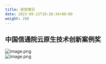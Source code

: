 ```yaml
---
title: 获奖情况
date: 2023-09-22T10:28:34+08:00
weight: 200
---
```


<a name="FgnCy"></a>
## 中国信通院云原生技术创新案例奖
![image.png](https://intranetproxy.alipay.com/skylark/lark/0/2023/png/671/1693822410136-3b6fcf6e-77e4-4ac6-a9c9-5f38956f99a5.png#clientId=u9064f970-d3c7-4&from=paste&height=587&id=ud233717f&originHeight=786&originWidth=1048&originalType=binary&ratio=2&rotation=0&showTitle=false&size=1318357&status=done&style=none&taskId=u50372608-5aa1-4502-98f4-4438f3f21d3&title=&width=782)<br />![image.png](https://intranetproxy.alipay.com/skylark/lark/0/2023/png/671/1693822416217-2145fd25-7f3b-4462-b4f3-cfb89a78e7dc.png#clientId=u9064f970-d3c7-4&from=paste&height=619&id=ua764cfd6&originHeight=786&originWidth=590&originalType=binary&ratio=2&rotation=0&showTitle=false&size=769897&status=done&style=none&taskId=u053ec7ec-6536-422a-98ca-467348bc07d&title=&width=465)


<br/>
